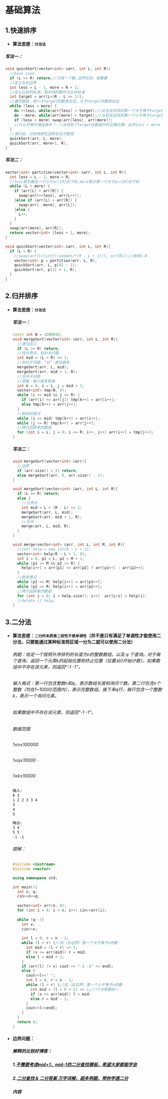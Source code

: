# 基础算法

## 1.快速排序

- #### 算法思想：`分治法`

##### 写法一：

```c++
void quickSort(vector<int> &arr, int L, int R){
  //base case
  if (L >= R) return;//只有一个数,边界检测，很重要
  //定义左右边界
  int less = L - 1, more = R + 1;
  //定义比较的标准，取中间的数作为比较标准
  int target = arr[L+(R - L >> 1)];
  //遍历数组，把小于target的数放左边，大于target的数放右边
  while (less < more) {
    do ++less; while(arr[less] < target);//从左往右找到第一个大于等于target的数的下标
    do --more; while(arr[more] > target);//从右往左找到第一个小于等于target的数的下标
    if (less < more) swap(arr[less], arr[more]);
    //什么时候不满足条件？-->当找到了target在数组中的正确位置，此时less > more
  }
  //递归去，分别快排左边和右边子数组
  quickSort(arr, L, more);
  quickSort(arr, more+1, R);
}
```

##### 写法二：

```c++
vector<int> partition(vector<int> &arr, int L, int R){
  int less = L - 1, more = R;
  //less表示最后一个小于arr[R]的下标,more表示第一个大于arr[R]的下标
  while (L < more) {
    if (arr[L] < arr[R]) {
      swap(arr[++less], arr[L++]);
    }else if (arr[L] > arr[R]) {
      swap(arr[--more], arr[L]);
    }else {
      L++;
    }
  }
  swap(arr[more], arr[R]);
  return vector<int> {less + 1, more};
}

void quickSort(vector<int> &arr, int L, int R){
  if (L < R) {
    //swap(arr[L+(int)(random()*(R - L + 1))], arr[R]);//快排3.0
    vector<int> p = partition(arr, L, R);
    quickSort(arr, L, p[0] - 1);
    quickSort(arr, p[1] + 1, R);
  }
}
```

## 2.归并排序

- #### 算法思想：`分治法`

  ##### 写法一：

  ```c++
  const int N = 1000010;
  void mergeSort(vector<int> &arr, int L, int R){
    //递归出口
    if (L >= R) return;
    //找分界点，划分大问题
    int mid = (L + R) >> 1;
    //划分子问题，“分”-递归调用
    mergeSort(arr, L, mid);
    mergeSort(arr, mid + 1, R);
    //合并子问题
    //思路：谁小就复制谁
    int k = 0, i = L, j = mid + 1;
    vector<int> tmp(N, 0);
    while (i <= mid && j <= R) {
      if (arr[i] <= arr[j]) tmp[k++] = arr[i++];
      else tmp[k++] = arr[j++];
    }
    //剩余的情况
    while (i <= mid) tmp[k++] = arr[i++];
    while (j <= R) tmp[k++] = arr[j++];
    //拷贝回原来的数组
    for (int i = L, j = 0; i <= R; i++, j++) arr[i++] = tmp[j++];    
  }
  ```

  ##### 写法二：

  ```c++
  void mergeSort(vector<int> &arr){
    //边界
    if (arr.size() < 2) return;
    else mergeSort(arr, 0, arr.size() - 1);
  }
  
  void mergeSort(vector<int> &arr, int L, int R){
    if (L == R) return;
    else {
      //分界点
      int mid = L + (R - L) >> 1;
      mergeSort(arr, L, mid);
      mergeSort(arr, mid + 1, R);
      //合并
      merge(arr, L, mid, R);
    }
  }
  
  void merge(vector<int> &arr, int L, int M, int R){
    //int* help = new int[R - L + 1];
    vector<int> help(R - L + 1, 0);
    int i = 0, p1 = L, p2 = M + 1;
    while (p1 <= M && p2 <= R) {
      help[i++] = arr[p1] <= arr[p2] ? arr[p1++] : arr[p2++]; 
    }
    //剩余情况
    while (p1 <= M) help[i++] = arr[p1++];
    while (p2 <= R) help[i++] = arr[p2++];
    //拷贝回原来的数组
    for (int i = 0; i < help.size(); i++)  arr[L+i] = help[i];
    //delete [] help;
  }
  ```

## 3.二分法

- #### 算法思想：`二分的本质是二段性不是单调性`（并不是只有满足了单调性才能使用二分法，只要能通过某种标准将区域一分为二就可以使用二分法）

  ###### 例题：给定一个按照升序排列的长度为n的整数数组，以及 q 个查询。对于每个查询，返回一个元素k的起始位置和终止位置（位置从0开始计数）。如果数组中不存在该元素，则返回“-1 -1”。

  ###### 输入格式：第一行包含整数n和q，表示数组长度和询问个数。第二行包含n个整数（均在1~10000范围内），表示完整数组。接下来q行，每行包含一个整数k，表示一个询问元素。

  ###### 	如果数组中不存在该元素，则返回“-1 -1”。

  ###### 	数据范围

  ###### 	1≤n≤100000

  ###### 	1≤q≤10000

  ###### 	1≤k≤10000

  ```markdown
  输入:
  6 3
  1 2 2 3 3 4
  3
  4
  5
  
  输出:
  3 4
  5 5
  -1 -1
  ```

  ###### 题解：

  ```c++
  #include <iostream>
  #include <vector>
  
  using namespace std;
  
  int main(){
    int n, q;
    cin>>n>>q;
    
    vector<int> arr(n, 0);
    for (int i = 0; i < n; i++) cin>>arr[i];
    
    while (q--){
      int x;
      cin>>x;
      
      int l = 0, r = n - 1;
      while (l < r) {//找（左边界）第一个大于等于x的数
        int mid = (l + r) >> 1;
        if (x <= arr[mid]) r = mid;
        else l = mid + 1;
      }
      if (arr[l] != x) cout << "-1 -1" << endl;
      else {
        cout<<l<<" ";
        int l = 0, r = n - 1;
        while (l < r) {//找（右边界）第一个小于等于x的数
          int mid = (l + r + 1) >> 1;//??为啥要加一
          if (x >= arr[mid]) l = mid;
          else r = mid - 1;
        }
        cout<<l<<endl;
      }
    }
    return 0;
  }
  ```

- #### 边界问题：

  ##### 解释的比较好博客：

  ##### 1.[不需要考虑mid+1、mid-1的二分查找模板，希望大家都能学会](https://blog.csdn.net/WJPnb1/article/details/126360962?spm=1001.2014.3001.5502)

  ##### 2.[二分查找 & 二分答案 万字详解，超多例题，带你学透二分](https://blog.csdn.net/Mr_dimple/article/details/114656142?spm=1001.2101.3001.6650.8&utm_medium=distribute.pc_relevant.none-task-blog-2%7Edefault%7EOPENSEARCH%7ERate-8-114656142-blog-126360962.pc_relevant_multi_platform_featuressortv2dupreplace&depth_1-utm_source=distribute.pc_relevant.none-task-blog-2%7Edefault%7EOPENSEARCH%7ERate-8-114656142-blog-126360962.pc_relevant_multi_platform_featuressortv2dupreplace&utm_relevant_index=9)

  ##### 内容
